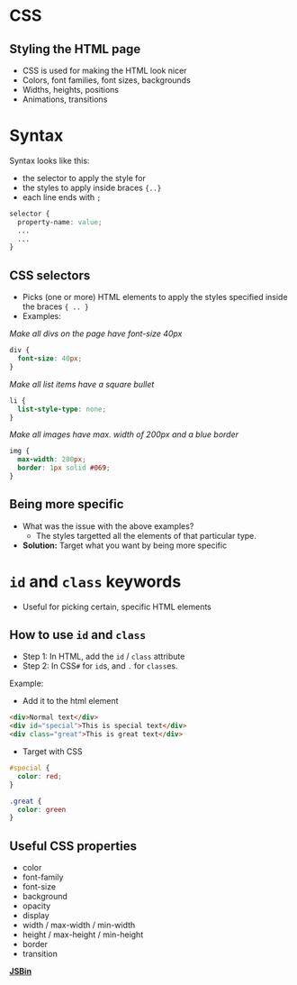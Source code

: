 # CSS

## Styling the HTML page

* CSS is used for making the HTML look nicer
* Colors, font families, font sizes, backgrounds
* Widths, heights, positions
* Animations, transitions

# Syntax

Syntax looks like this:

* the selector to apply the style for
* the styles to apply inside braces `{..}`
* each line ends with `;`

````css
selector {
  property-name: value;
  ...
  ...
}
````

## CSS selectors

* Picks (one or more) HTML elements to apply the styles specified inside the braces `{ .. }`
* Examples:

*Make all divs on the page have font-size 40px*

````css
div {
  font-size: 40px;
}
````

*Make all list items have a square bullet*

````css
li {
  list-style-type: none;
}
````
*Make all images have max. width of 200px and a blue border*

````css
img {
  max-width: 200px;
  border: 1px solid #069;
}
````

## Being more specific

* What was the issue with the above examples?
  * The styles targetted all the elements of that particular type.
* **Solution:** Target what you want by being more specific

# `id` and `class` keywords

* Useful for picking certain, specific HTML elements 

## How to use `id` and `class`

* Step 1:  In HTML, add the `id` / `class` attribute
* Step 2: In CSS`#` for `id`s, and `.` for `class`es.

Example:

* Add it to the html element

````html
<div>Normal text</div>
<div id="special">This is special text</div>
<div class="great">This is great text</div>
````

* Target with CSS

````css
#special {
  color: red;
}

.great {
  color: green
}
````

## Useful CSS properties

* color
* font-family
* font-size
* background
* opacity
* display
* width / max-width / min-width
* height / max-height / min-height
* border
* transition

[**JSBin**](http://jsbin.com/tagavu/edit)